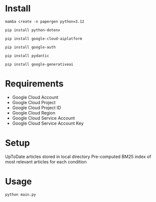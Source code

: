 # Install

```
mamba create -n papergen python=3.12

pip install python-dotenv

pip install google-cloud-aiplatform

pip install google-auth

pip install pydantic

pip install google-generativeai

```

# Requirements

- Google Cloud Account
- Google Cloud Project
- Google Cloud Project ID
- Google Cloud Region
- Google Cloud Service Account
- Google Cloud Service Account Key

# Setup

UpToDate articles stored in local directory 
Pre-computed BM25 index of most relevant articles for each condition

# Usage 

`python main.py`